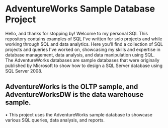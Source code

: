 # AdventureWorks Sample Database Project

Hello, and thanks for stopping by! Welcome to my personal SQL This repository contains examples of SQL I've written for solo projects and while working through SQL and data analytics.
Here you'll find a collection of SQL projects and queries I've worked on, showcasing my skills and expertise in database management, data analysis, and data manipulation using SQL.
The AdventureWorks databases are sample databases that were originally published by Microsoft to show how to design a SQL Server database using SQL Server 2008.

## AdventureWorks is the OLTP sample, and AdventureWorksDW is the data warehouse sample.
•	This project uses the AdventureWorks sample database to showcase various SQL queries, data analysis, and reports.
